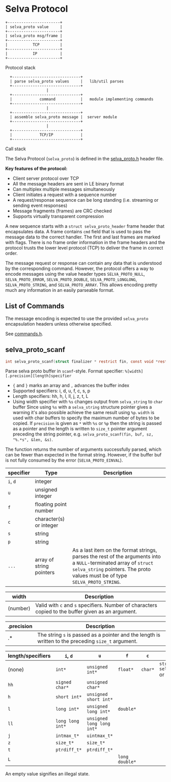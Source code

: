 <!--
Copyright (c) 2022-2023 SAULX

SPDX-License-Identifier: MIT
-->

Selva Protocol
==============


```
+-----------------------+
| selva_proto value     |
+-----------------------+
| selva_proto msg/frame |
+-----------------------+
|           TCP         |
+-----------------------+
|           IP          |
+-----------------------+
```
Protocol stack


```
  +------------------------------+
  | parse selva_proto values     |   lib/util parses
  +------------------------------+
                  |
  +------------------------------+
  |            command           |   module implementing commands
  +------------------------------+
                  |
  +------------------------------+
  | assemble selva_proto message |  server module
  +------------------------------+
                  |
  +------------------------------+
  |            TCP/IP            |
  +------------------------------+
```
Call stack


The Selva Protocol (`selva_proto`) is defined in the
[selva\_proto.h](../../../include/selva_proto.h) header file.

**Key features of the protocol:**

- Client server protocol over TCP
- All the message headers are sent in LE binary format
- Can multiplex multiple messages simultaneously
- Client initiates a request with a sequence number
- A request/response sequence can be long standing (i.e. streaming or sending event responses)
- Message fragments (frames) are CRC checked
- Supports virtually transparent compression

A new sequence starts with a `struct selva_proto_header` frame header that
encapsulates data. A frame contains `cmd` field that is used to pass the
message data to the correct handler. The first and last frames are marked with
flags. There is no frame order information in the frame headers and the protocol
trusts the lower level protocol (TCP) to deliver the frame in correct order.

The message request or response can contain any data that is understood by the
corresponding command. However, the protocol offers a way to encode messages
using the value header types `SELVA_PROTO_NULL`, `SELVA_PROTO_ERROR`,
`SELVA_PROTO_DOUBLE`, `SELVA_PROTO_LONGLONG`, `SELVA_PROTO_STRING`, and
`SELVA_PROTO_ARRAY`. This allows encoding pretty much any information in an
easily parseable format.

List of Commands
----------------

The message encoding is expected to use the provided `selva_proto` encapsulation
headers unless otherwise specified.

See [commands.h](../../../commands.h).

selva\_proto\_scanf
-------------------

```c
int selva_proto_scanf(struct finalizer * restrict fin, const void *restrict buf, size_t szbuf, const char * restrict fmt, ...);
```

Parse selva proto buffer in `scanf`-style.
Format specifier: `%[width][.precision][length]specifier`
- `{` and `}` marks an array and `,` advances the buffer index
- Supported specifiers: i, d, u, f, c, s, p
- Length specifiers: hh, h, l, ll, j, z, t, L
- Using width specifier with `%s` changes output from `selva_string` to `char` buffer
Since using `%s` with a `selva_string` structure pointer gives a warning it's
also possible achieve the same result using `%p`.
`width` is used with char buffers to specify the maximum number of bytes to
be copied.
If `precision` is given as `*` with `%s` or `%p` then the string is passed as
a pointer and the length is written to `size_t` pointer argument preceding the
string pointer, e.g. `selva_proto_scanf(fin, buf, sz, "%.*s", &len, &s)`.

The function returns the number of arguments successfully parsed, which can
be fewer than expected in the format string. However, if the buffer buf is
not fully consumed by the error (`SELVA_PROTO_EINVAL`).

| specifier | Type                      | Description |
|-----------|---------------------------|-------------|
| `i`, `d`  | integer                   |             |
| `u`       | unsigned integer          |             |
| `f`       | floating point number     |             |
| `c`       | character(s) or integer   |             |
| `s`       | string                    |             |
| `p`       | string                    |             |
| `...`     | array of string pointers  | As a last item on the format strings, parses the rest of the arguments into a `NULL`-terminated array of `struct selva_string` pointers. The proto values must be of type `SELVA_PROTO_STRING`. |

| width         | Description |
|---------------|-------------|
| (number)      | Valid with `c` and `s` specifiers. Number of characters copied to the buffer given as an argument. |

| .precision    | Description |
|---------------|-------------|
| .*            | The string `s` is passed as a pointer and the length is written to the preceding `size_t` argument. |

| **length/specifiers** | `i`, `d`          | `u`                       | `f`               | `c`       | `s`, `p`                              |
|-----------------------|-------------------|---------------------------|-------------------|-----------|---------------------------------------|
| (none)                | `int*`            | `unsigned int*`           | `float*`          | `char*`   | `struct selva_string**` or `char*`    |
| `hh`                  | `signed char*`    | `unsigned char*`          |                   |           |                                       |
| `h`                   | `short int*`      | `unsigned short int*`     |                   |           |                                       |
| `l`                   | `long int*`       | `unsigned long int*`      | `double*`         |           |                                       |
| `ll`                  | `long long int*`  | `unsigned long long int*` |                   |           |                                       |
| `j`                   | `intmax_t*`       | `uintmax_t*`              |                   |           |                                       |
| `z`                   | `size_t*`         | `size_t*`                 |                   |           |                                       |
| `t`                   | `ptrdiff_t*`      | `ptrdiff_t*`              |                   |           |                                       |
| `L`                   |                   |                           | `long double*`    |           |                                       |

An empty value signifies an illegal state.
